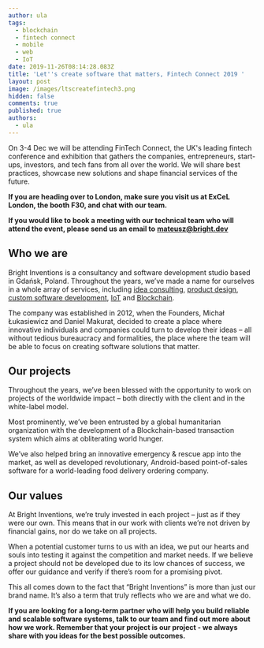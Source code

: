 ```yaml
---
author: ula
tags:
  - blockchain
  - fintech connect
  - mobile
  - web
  - IoT
date: 2019-11-26T08:14:28.083Z
title: 'Let''s create software that matters, Fintech Connect 2019 '
layout: post
image: /images/ltscreatefintech3.png
hidden: false
comments: true
published: true
authors:
  - ula
---
```

On 3-4 Dec we will be attending FinTech Connect, the UK's leading fintech conference and exhibition that gathers the companies, entrepreneurs, start-ups, investors, and tech fans from all over the world. We will share best practices, showcase new solutions and shape financial services of the future. 

**If you are heading over to London, make sure you visit us at ExCeL London, the booth F30, and chat with our team.** 

**If you would like to book a meeting with our technical team who will attend the event, please send us an email to** [**mateusz@bright.dev** ](mailto:mateusz@bright.dev)

## **Who we are**

Bright Inventions is a consultancy and software development studio based in Gdańsk, Poland. Throughout the years, we’ve made a name for ourselves in a whole array of services, including [idea consulting](/our-areas/product-workshops), [product design](/our-areas/product-design), [custom software development](/our-areas/custom-software-development), [IoT](/our-areas/iot-development) and [Blockchain](/our-areas/blockchain).

The company was established in 2012, when the Founders, Michał Łukasiewicz and Daniel Makurat, decided to create a place where innovative individuals and companies could turn to develop their ideas – all without tedious bureaucracy and formalities, the place where the team will be able to focus on creating software solutions that matter. 

## **Our projects**

Throughout the years, we’ve been blessed with the opportunity to work on projects of the worldwide impact – both directly with the client and in the white-label model. 

Most prominently, we’ve been entrusted by a global humanitarian organization with the development of a Blockchain-based transaction system which aims at obliterating world hunger. 

We’ve also helped bring an innovative emergency & rescue app into the market, as well as developed revolutionary, Android-based point-of-sales software for a world-leading food delivery ordering company.

## Our values

At Bright Inventions, we’re truly invested in each project – just as if they were our own. This means that in our work with clients we’re not driven by financial gains, nor do we take on all projects.

When a potential customer turns to us with an idea, we put our hearts and souls into testing it against the competition and market needs. If we believe a project should not be developed due to its low chances of success, we offer our guidance and verify if there’s room for a promising pivot.

This all comes down to the fact that “Bright Inventions” is more than just our brand name. It’s also a term that truly reflects who we are and what we do.

**If you are looking for a long-term partner who will help you build reliable and scalable software systems, talk to our team and find out more about how we work. Remember that your project is our project - we always share with you ideas for the best possible outcomes.**
